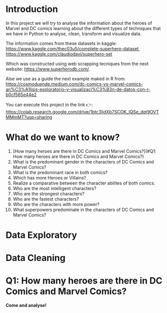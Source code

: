# Introduction

In this project we will try to analyse the information about the heroes of Marvel and DC comics learning about the different types of techniques that we have in Python to analyse, clean, transform and visualize data.

The information comes from these datasets in kaggle:
https://www.kaggle.com/thec03u5/complete-superhero-dataset, 
https://www.kaggle.com/claudiodavi/superhero-set

Which was constructed using web scrapping tecniques from the next website: https://www.superherodb.com/.

Alse we use as a guide the next example maked in R from: https://cosmoduende.medium.com/dc-comics-vs-marvel-comics-an%C3%A1lisis-exploratorio-y-visualizaci%C3%B3n-de-datos-con-r-b0cf565e44e2

You can execute this project in the link 👉: https://colab.research.google.com/drive/1btc3IjdXb7SCOK_lQSe_dqt9OVTMMmMT?usp=sharing

# What do we want to know?
1. [How many heroes are there in DC Comics and Marvel Comics?](#Q1: How many heroes are there in DC Comics and Marvel Comics?) 
2. What is the predominant gender in the characters of DC Comics and Marvel Comics?
3. What is the predominant race in both comics?
4. Which has more Heroes or Villains?
5. Realize a comparative between the character abilites of both comics.
6. Who are the most intelligent characters?
7. Who are the strongest characters?
8. Who are the fastest characters?
9. Who are the characters with more power?
10. What superpowers predominate in the characters of DC Comics and Marvel Comics?

# Data Exploratory
# Data Cleaning
# Q1: How many heroes are there in DC Comics and Marvel Comics?

**Come and analyse!**
